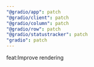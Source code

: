 ```yaml
---
"@gradio/app": patch
"@gradio/client": patch
"@gradio/column": patch
"@gradio/row": patch
"@gradio/statustracker": patch
"gradio": patch
---
```


feat:Improve rendering

